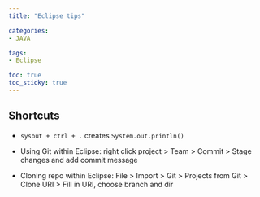 ```yaml
---
title: "Eclipse tips"

categories:
- JAVA

tags:
- Eclipse

toc: true
toc_sticky: true
---
```


## Shortcuts
- `sysout + ctrl + .` creates `System.out.println()`

- Using Git within Eclipse: right click project > Team > Commit > Stage changes and add commit message

- Cloning repo within Eclipse: File > Import > Git > Projects from Git > Clone URI > Fill in URI, choose branch and dir  